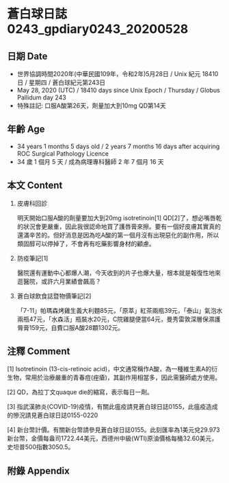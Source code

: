[_metadata_:encoding]: - "utf-8"
[_metadata_:language]: - "zh-Hant-TW"
[_metadata_:fileformat]: - "markdown"
[_metadata_:MIME_type]: - "text/plain"
[_metadata_:markdown_version]: - "commonmark version 0.29"
[_metadata_:markdown_spec]: - "https://spec.commonmark.org/0.29/"

# 蒼白球日誌0243_gpdiary0243_20200528 #

## 日期 Date ##

* 世界協調時間2020年(中華民國109年，令和2年)5月28日 / Unix 紀元 18410 日 / 星期四 / 蒼白球紀元第243日
* May 28, 2020 (UTC) / 18410 days since Unix Epoch / Thursday / Globus Pallidum day 243
* 特殊註記: 口服A酸第26天，劑量加大到10mg QD第14天

## 年齡 Age ##

* 34 years 1 months 5 days old / 2 years 7 months 16 days after acquiring ROC Surgical Pathology Licence
* 34 歲 1 個月 5 天 / 成為病理專科醫師 2 年 7 個月 16 天

## 本文 Content ##

1. 皮膚科回診

    明天開始口服A酸的劑量要加大到20mg isotretinoin[1] QD[2]了，想必嘴唇乾的狀況會更嚴重，因此我很認命地買了護唇膏來擦。要有一個好皮膚其實真的還滿辛苦的。但好消息是因為吃A酸的第一個月沒有出現惡化的副作用，所以類固醇可以停掉了，不會再有吃藥影響身材的顧慮。

2. 防疫筆記[1]

    醫院還有運動中心都爆人潮，今天收到的片子也爆大量，根本就是報復性地來逛醫院，或許六月業績會飆高？

3. 蒼白球飲食誌暨物價筆記[2]

    「7-11」帕瑪森烤雞生義大利麵85元，「原萃」紅茶兩瓶39元，「泰山」氣泡水兩瓶47元，「水森活」瓶裝水20元，C院雞腿便當64元，曼秀雷敦深層保濕護脣膏159元，自費口服A酸28顆1302元。

## 注釋 Comment ##

[1] Isotretinoin (13-cis-retinoic acid)，中文通常稱作A酸，為一種維生素A的衍生物，常用於治療嚴重的青春痘(痤瘡)，其副作用相當多，因此需醫師處方使用。

[2] QD，為拉丁文quaque die的縮寫，表示每日一劑。

[3] 指武漢肺炎(COVID-19)疫情，有關此瘟疫請見蒼白球日誌0155，此瘟疫造成的慘況請見蒼白球日誌0155-0220

[4] 新台幣計價。有關新台幣請參見蒼白球日誌0155。此刻匯率為1美元兌29.973新台幣，金價每盎司1722.44美元，西德州中級(WTI)原油價格每桶32.60美元，史坦普500指數3050.5。

## 附錄 Appendix ##
